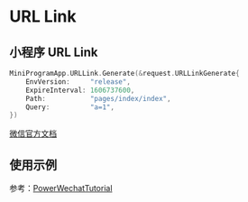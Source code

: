 # URL Link

## 小程序 URL Link

``` go
MiniProgramApp.URLLink.Generate(&request.URLLinkGenerate{
	EnvVersion:     "release",
	ExpireInterval: 1606737600,
	Path:           "pages/index/index",
	Query:          "a=1",
})
```

[微信官方文档](https://developers.weixin.qq.com/miniprogram/dev/api-backend/open-api/url-scheme/urlscheme.generate.html)

## 使用示例
 
参考：[PowerWechatTutorial](https://github.com/ArtisanCloud/PowerWechatTutorial/blob/master/controllers/miniprogram/url-link.go)
